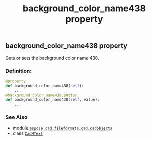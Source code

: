 ﻿---
title: background_color_name438 property
second_title: Aspose.CAD for Python via .NET API References
description: 
type: docs
weight: 210
url: /python-net/aspose.cad.fileformats.cad.cadobjects/cadmtext/background_color_name438/
is_root: false
---

## background_color_name438 property


Gets or sets the background color name 438.
### Definition:
```python
@property
def background_color_name438(self):
    ...
@background_color_name438.setter
def background_color_name438(self, value):
    ...
```

### See Also
* module [`aspose.cad.fileformats.cad.cadobjects`](../../)
* class [`CadMText`](/cad/python-net/aspose.cad.fileformats.cad.cadobjects/cadmtext)
